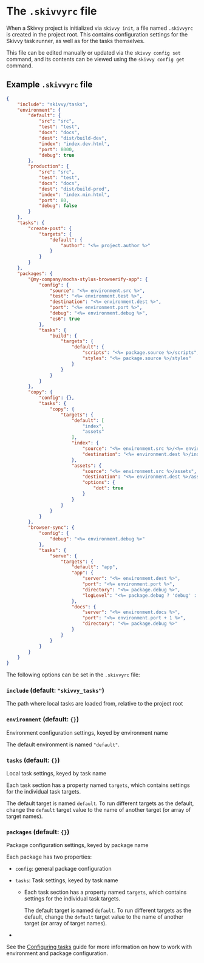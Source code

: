 # The `.skivvyrc` file

When a Skivvy project is initialized via `skivvy init`, a file named `.skivvyrc` is created in the project root. This contains configuration settings for the Skivvy task runner, as well as for the tasks themselves.

This file can be edited manually or updated via the `skivvy config set` command, and its contents can be viewed using the `skivvy config get` command.


## Example `.skivvyrc` file

```json
{
	"include": "skivvy/tasks",
	"environment": {
		"default": {
			"src": "src",
			"test": "test",
			"docs": "docs",
			"dest": "dist/build-dev",
			"index": "index.dev.html",
			"port": 8000,
			"debug": true
		},
		"production": {
			"src": "src",
			"test": "test",
			"docs": "docs",
			"dest": "dist/build-prod",
			"index": "index.min.html",
			"port": 80,
			"debug": false
		}
	},
	"tasks": {
		"create-post": {
			"targets": {
				"default": {
					"author": "<%= project.author %>"
				}
			}
		}
	},
	"packages": {
		"@my-company/mocha-stylus-browserify-app": {
			"config": {
				"source": "<%= environment.src %>",
				"test": "<%= environment.test %>",
				"destination": "<%= environment.dest %>",
				"port": "<%= environment.port %>",
				"debug": "<%= environment.debug %>",
				"es6": true
			},
			"tasks": {
				"build": {
					"targets": {
						"default": {
							"scripts": "<%= package.source %>/scripts",
							"styles": "<%= package.source %>/styles"
						}
					}
				}
			}
		},
		"copy": {
			"config": {},
			"tasks": {
				"copy": {
					"targets": {
						"default": [
							"index",
							"assets"
						],
						"index": {
							"source": "<%= environment.src %>/<%= environment.index %>",
							"destination": "<%= environment.dest %>/index.html"
						},
						"assets": {
							"source": "<%= environment.src %>/assets",
							"destination": "<%= environment.dest %>/assets",
							"options": {
								"dot": true
							}
						}
					}
				}
			}
		},
		"browser-sync": {
			"config": {
				"debug": "<%= environment.debug %>"
			},
			"tasks": {
				"serve": {
					"targets": {
						"default": "app",
						"app": {
							"server": "<%= environment.dest %>",
							"port": "<%= environment.port %>",
							"directory": "<%= package.debug %>",
							"logLevel": "<%= package.debug ? 'debug' : 'info' %>"
						},
						"docs": {
							"server": "<%= environment.docs %>",
							"port": "<%= environment.port + 1 %>",
							"directory": "<%= package.debug %>"
						}
					}
				}
			}
		}
	}
}
```

The following options can be set in the `.skivvyrc` file:

### `include` (default: `"skivvy_tasks"`)

The path where local tasks are loaded from, relative to the project root


### `environment` (default: `{}`)

Environment configuration settings, keyed by environment name

The default environment is named `"default"`.


### `tasks` (default: `{}`)

Local task settings, keyed by task name

Each task section has a property named `targets`, which contains settings for the individual task targets.

The default target is named `default`. To run different targets as the default, change the `default` target value to the name of another target (or array of target names).


### `packages` (default: `{}`)

Package configuration settings, keyed by package name

Each package has two properties:

- `config`: general package configuration
- `tasks`: Task settings, keyed by task name

	- Each task section has a property named `targets`, which contains settings for the individual task targets.

		The default target is named `default`. To run different targets as the default, change the `default` target value to the name of another target (or array of target names).

-

See the [Configuring tasks](guide/03-configuring-tasks.md) guide for more information on how to work with environment and package configuration.
